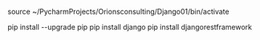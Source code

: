 source ~/PycharmProjects/Orionsconsulting/Django01/bin/activate


pip install --upgrade pip
pip install django
pip install djangorestframework